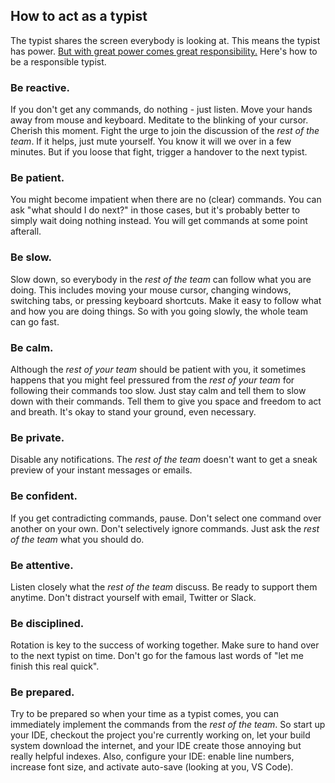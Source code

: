 ## How to act as a typist

The typist shares the screen everybody is looking at.
This means the typist has power. 
[But with great power comes great responsibility.](https://en.wikipedia.org/wiki/With_great_power_comes_great_responsibility)
Here's how to be a responsible typist.

### Be reactive.
If you don't get any commands, do nothing - just listen. 
Move your hands away from mouse and keyboard. 
Meditate to the blinking of your cursor. 
Cherish this moment. 
Fight the urge to join the discussion of the *rest of the team*.
If it helps, just mute yourself.
You know it will we over in a few minutes.
But if you loose that fight, trigger a handover to the next typist.

### Be patient.
You might become impatient when there are no (clear) commands.
You can ask "what should I do next?" in those cases, but it's probably better to simply wait doing nothing instead.
You will get commands at some point afterall.

### Be slow.
Slow down, so everybody in the *rest of the team* can follow what you are doing. 
This includes moving your mouse cursor, changing windows, switching tabs, or pressing keyboard shortcuts.
Make it easy to follow what and how you are doing things.
So with you going slowly, the whole team can go fast.

### Be calm.
Although the *rest of your team* should be patient with you, it sometimes happens that you might feel pressured from the *rest of your team* for following their commands too slow.
Just stay calm and tell them to slow down with their commands.
Tell them to give you space and freedom to act and breath.
It's okay to stand your ground, even necessary.

### Be private.
Disable any notifications.
The *rest of the team* doesn't want to get a sneak preview of your instant messages or emails.

### Be confident.
If you get contradicting commands, pause.
Don't select one command over another on your own.
Don't selectively ignore commands.
Just ask the *rest of the team* what you should do.

### Be attentive.
Listen closely what the *rest of the team* discuss.
Be ready to support them anytime.
Don't distract yourself with email, Twitter or Slack.

### Be disciplined.
Rotation is key to the success of working together.
Make sure to hand over to the next typist on time.
Don't go for the famous last words of "let me finish this real quick".

### Be prepared.
Try to be prepared so when your time as a typist comes, you can immediately implement the commands from the *rest of the team*.
So start up your IDE, checkout the project you're currently working on, let your build system download the internet, and your IDE create those annoying but really helpful indexes.
Also, configure your IDE: enable line numbers, increase font size, and activate auto-save (looking at you, VS Code).


